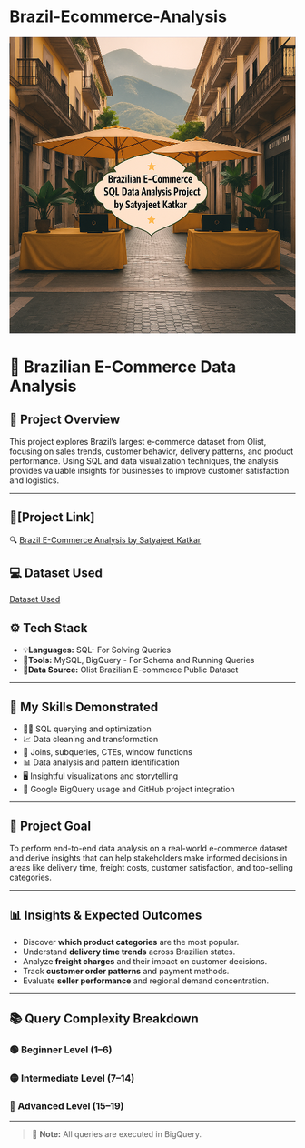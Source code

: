 # Brazil-Ecommerce-Analysis
<!-- Banner Image -->
![Project Banner](https://github.com/jeet787/Brazil-Ecommerce-Analysis/blob/main/Banner%20Image.png)

# 🛒 Brazilian E-Commerce Data Analysis

## 📌 Project Overview

This project explores Brazil’s largest e-commerce dataset from Olist, focusing on sales trends, customer behavior, delivery patterns, and product performance. Using SQL and data visualization techniques, the analysis provides valuable insights for businesses to improve customer satisfaction and logistics.

---
## 🔗[Project Link]

🔍 [Brazil E-Commerce Analysis by Satyajeet Katkar](https://console.cloud.google.com/bigquery?sq=874334219759:8b2252cdf98d45b7a730a22ad1273999)

## :computer: Dataset Used
<a href="https://github.com/jeet787/Brazil-Ecommerce-Analysis/blob/main/brazilian_ecommerce_dataset.sql">Dataset Used</a>

## ⚙️ Tech Stack

- :bulb:**Languages:** SQL- For Solving Queries
- :wrench:**Tools:** MySQL, BigQuery - For Schema and Running Queries
- :minidisc:**Data Source:** Olist Brazilian E-commerce Public Dataset

---

## 💼 My Skills Demonstrated

- :man_technologist: SQL querying and optimization  
- :chart_with_upwards_trend: Data cleaning and transformation  
- 📖 Joins, subqueries, CTEs, window functions  
- :bar_chart: Data analysis and pattern identification  
- 🖥️ Insightful visualizations and storytelling  
- 📔 Google BigQuery usage and GitHub project integration  

---

## 🎯 Project Goal

To perform end-to-end data analysis on a real-world e-commerce dataset and derive insights that can help stakeholders make informed decisions in areas like delivery time, freight costs, customer satisfaction, and top-selling categories.

---

## 📊 Insights & Expected Outcomes

- Discover **which product categories** are the most popular.
- Understand **delivery time trends** across Brazilian states.
- Analyze **freight charges** and their impact on customer decisions.
- Track **customer order patterns** and payment methods.
- Evaluate **seller performance** and regional demand concentration.

---

## 📚 Query Complexity Breakdown

### 🟢 Beginner Level (1–6)
### 🟡 Intermediate Level (7–14)
### 🔴 Advanced Level (15–19)


---

> 📘 **Note:** All queries are executed in BigQuery.
